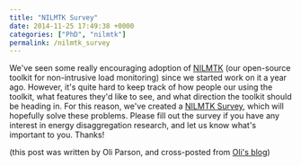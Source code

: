 ```yaml
---
title: "NILMTK Survey"
date: 2014-11-25 17:49:38 +0000
categories: ["PhD", "nilmtk"]
permalink: /nilmtk_survey
---
```

We've seen some really encouraging adoption of
[NILMTK](http://nilmtk.github.io) (our open-source toolkit for
non-intrusive load monitoring) since we started work on it a year ago.
However, it's quite hard to keep track of how people our using the
toolkit, what features they'd like to see, and what direction the
toolkit should be heading in. For this reason, we've created a [NILMTK
Survey](https://docs.google.com/forms/d/1JlGn0pRgAIj152PJtVsGEUe9OVv2naWbdDHosJ3sHko/viewform?c=0&w=1),
which will hopefully solve these problems. Please fill out the survey if
you have any interest in energy disaggregation research, and let us know
what's important to you. Thanks!

(this post was written by Oli Parson, and cross-posted from [Oli's
blog](http://blog.oliverparson.co.uk/2014/11/nilmtk-survey.html))
<!--break-->

